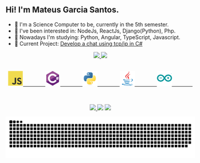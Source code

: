 ## Hi! I'm Mateus Garcia Santos.
- 🌱 I'm a Science Computer to be, currently in the 5th semester.
- 💙 I've been interested in: NodeJs, ReactJs, Django(Python), Php.
- 🎯 Nowadays I'm studying: Python, Angular, TypeScript, Javascript.
- 🧱 Current Project: [Develop a chat using tcp/ip in C#](https://github.com/ThiagodePaulaSouza/APS_5-semestre)

<div align="center">
  <a href="https://github.com/mateussk83 ">
  <img height="180em" src="https://github-readme-stats.vercel.app/api?username=mateussk83&show_icons=true&theme=tokyonight&include_all_commits=true&count_private=true"/>
  <img height="180em" src="https://github-readme-stats.vercel.app/api/top-langs/?username=mateussk83&layout=compact&langs_count=16&theme=tokyonight"/>
</div>

  <p align="center">
    <br>
      <img height="40" src="https://raw.githubusercontent.com/devicons/devicon/master/icons/javascript/javascript-original.svg">
      &nbsp;&nbsp;&nbsp;&nbsp;&nbsp;&nbsp;&nbsp;&nbsp;&nbsp;&nbsp;&nbsp;&nbsp;&nbsp;
      <img height="40" src="https://raw.githubusercontent.com/devicons/devicon/master/icons/csharp/csharp-original.svg">
      &nbsp;&nbsp;&nbsp;&nbsp;&nbsp;&nbsp;&nbsp;&nbsp;&nbsp;&nbsp;&nbsp;&nbsp;&nbsp;
      <img height="40" src="https://raw.githubusercontent.com/devicons/devicon/master/icons/python/python-original.svg">
      &nbsp;&nbsp;&nbsp;&nbsp;&nbsp;&nbsp;&nbsp;&nbsp;&nbsp;&nbsp;&nbsp;&nbsp;&nbsp;
      <img height="40" src="https://raw.githubusercontent.com/devicons/devicon/master/icons/java/java-original.svg">
      &nbsp;&nbsp;&nbsp;&nbsp;&nbsp;&nbsp;&nbsp;&nbsp;&nbsp;&nbsp;&nbsp;&nbsp;&nbsp;
      <img height="40" src="https://raw.githubusercontent.com/devicons/devicon/master/icons/arduino/arduino-original.svg">
      &nbsp;&nbsp;&nbsp;&nbsp;&nbsp;&nbsp;&nbsp;&nbsp;&nbsp;&nbsp;&nbsp;&nbsp;&nbsp;
  </p>

##

<p align="center">
  <br>
  <a href="https://github.com/mateussk83/mateussk83"><img  src="https://img.shields.io/badge/github-%23100000.svg?&style=for-the-badge&logo=github&logoColor=white">
  <a href="https://www.linkedin.com/in/mateus-garcia-aa37551a8/" target="_blank"><img src="https://img.shields.io/badge/LinkedIn-0077B5?style=for-the-badge&logo=linkedin&logoColor=white"></a>
  <a href="mailto:mateussk83@gmail.com" target""><img src="https://img.shields.io/badge/Gmail-D14836?style=for-the-badge&logo=gmail&logoColor=white"></a>
</p>

  ![Snake animation](https://github.com/ThiagodePaulaSouza/ThiagodePaulaSouza/blob/output/github-contribution-grid-snake.svg)
